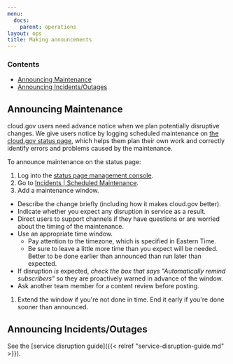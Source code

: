 ```yaml
---
menu:
  docs:
    parent: operations
layout: ops
title: Making announcements
---
```


### Contents
* [Announcing Maintenance](#announcing-maintenance)
* [Announcing Incidents/Outages](#announcing-incidents)

## <a name="announcing-maintenance"></a>Announcing Maintenance
cloud.gov users need advance notice when we plan potentially disruptive changes. We give users notice by logging scheduled maintenance on [the cloud.gov status page](https://cloudgov.statuspage.io), which helps them plan their own work and correctly identify errors and problems caused by the maintenance.

To announce maintenance on the status page:

1. Log into the [status page management console](https://manage.statuspage.io/pages/swcbylb1c30f).
1. Go to [Incidents | Scheduled Maintenance](https://manage.statuspage.io/pages/swcbylb1c30f/incidents#scheduled-maintenance).
1. Add a maintenance window.
  * Describe the change briefly (including how it makes cloud.gov better).
  * Indicate whether you expect any disruption in service as a result.
  * Direct users to support channels if they have questions or are worried about the timing of the maintenance.
  * Use an appropriate time window.
      * Pay attention to the timezone, which is specified in Eastern Time.
      * Be sure to leave a little more time than you expect will be needed. Better to be done earlier than announced than run later than expected.
  * If disruption *is* expected, *check the box that says "Automatically remind subscribers"* so they are proactively warned in advance of the window.
  * Ask another team member for a content review before posting.
1. Extend the window if you're not done in time. End it early if you're done sooner than announced.

## <a name="announcing-incidents"></a>Announcing Incidents/Outages

See the [service disruption guide]({{< relref "service-disruption-guide.md" >}}).